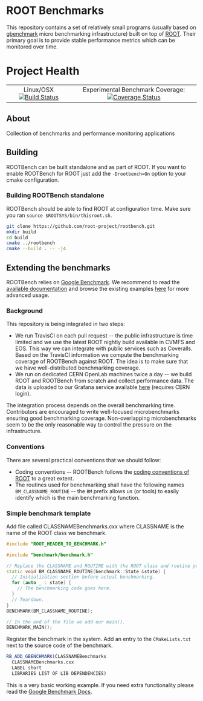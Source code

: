 # ROOT Benchmarks

This repository contains a set of relatively small programs (usually based on [gbenchmark](https://github.com/google/benchmark) micro benchmarking infrastructure) built on top of [ROOT](https://github.com/root-project/root). Their primary goal is to provide stable performance metrics which can be monitored over time.

# Project Health
|       |     |
| :---: |:---:|
| Linux/OSX [![Build Status](https://travis-ci.org/root-project/rootbench.svg?branch=master)](https://travis-ci.org/root-project/rootbench) | Experimental Benchmark Coverage: [![Coverage Status](https://coveralls.io/repos/github/root-project/rootbench/badge.svg?branch=master)](https://coveralls.io/github/root-project/rootbench?branch=master)  |  


## About
Collection of benchmarks and performance monitoring applications

## Building
ROOTBench can be built standalone and as part of ROOT. If you want to enable ROOTBench for ROOT just add the `-Drootbench=On` option to your cmake configuration.

### Building ROOTBench standalone
ROOTBench should be able to find ROOT at configuration time. Make sure you ran `source $ROOTSYS/bin/thisroot.sh`.
```bash
git clone https://github.com/root-project/rootbench.git
mkdir build
cd build
cmake ../rootbench
cmake --build . -- -j4
```
## Extending the benchmarks
ROOTBench relies on [Google Benchmark](https://github.com/google/benchmark). We recommend to read the [available documentation](https://github.com/google/benchmark/blob/master/README.md) and browse the existing examples [here](https://github.com/google/benchmark/tree/master/test) for more advanced usage.

### Background
This repository is being integrated in two steps:
  * We run TravisCI on each pull request -- the public infrastructure is time limited and we use the latest ROOT nightly build available in CVMFS and EOS. This way we can integrate with public services such as Coveralls. Based on the TravisCI information we compute the benchmarking coverage of ROOTBench against ROOT. The idea is to make sure that we have well-distributed benchmarking coverage.
  * We run on dedicated CERN OpenLab machines twice a day -- we build ROOT and ROOTBench from scratch and collect performance data. The data is uploaded to our Grafana service available [here](https://rootbnch-grafana-test.cern.ch) (requires CERN login).
  
The integration process depends on the overall benchmarking time. Contributors are encouraged to write well-focused microbenchmarks ensuring good benchmarking coverage. Non-overlapping microbenchmarks seem to be the only reasonable way to control the pressure on the infrastructure.

### Conventions
There are several practical conventions that we should follow:
  * Coding conventions -- ROOTBench follows the [coding conventions of ROOT](https://root.cern.ch/coding-conventions) to a great extent.
  * The routines used for benchmarking shall have the following names `BM_CLASSNAME_ROUTINE` -- the `BM` prefix allows us (or tools) to easily identify which is the main benchmarking function.  

### Simple benchmark template
Add file called CLASSNAMEBenchmarks.cxx where CLASSNAME is the name of the ROOT class we benchmark.

```cpp
#include "ROOT_HEADER_TO_BENCHMARK.h"

#include "benchmark/benchmark.h"

// Replace the CLASSNAME and ROUTINE with the ROOT class and routine you are benchmarking respectively. 
static void BM_CLASSNAME_ROUTINE(benchmark::State &state) {
  // Initialization section before actual benchmarking.
  for (auto _ : state) {
    // The benchmarking code goes here.
  }
  // Teardown.
}
BENCHMARK(BM_CLASSNAME_ROUTINE);

// In the end of the file we add our main().
BENCHMARK_MAIN();
```

Register the benchmark in the system. Add an entry to the `CMakeLists.txt` next to the source code of the benchmark.

```cmake
RB_ADD_GBENCHMARK(CLASSNAMEBenchmarks
  CLASSNAMEBenchmarks.cxx
  LABEL short
  LIBRARIES LIST OF LIB DEPENDENCIES)
```

This is a very basic working example. If you need extra functionality please read the [Google Benchmark Docs](https://github.com/google/benchmark/blob/master/README.md).
